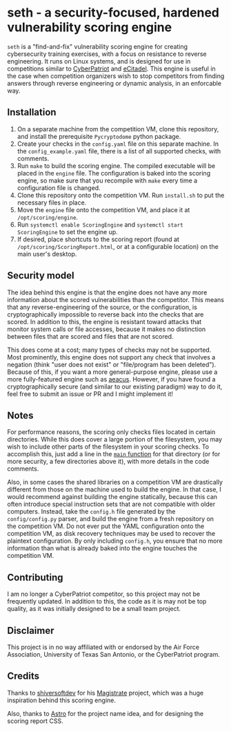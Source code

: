 # seth - a security-focused, hardened vulnerability scoring engine

`seth` is a "find-and-fix" vulnerability scoring engine for creating cybersecurity training exercises,
with a focus on resistance to reverse engineering. It runs on Linux systems, and is designed for use in
competitions similar to [CyberPatriot](https://www.uscyberpatriot.org/) and [eCitadel](https://ecitadel.org/).
This engine is useful in the case when competition organizers wish to stop competitors from finding answers
through reverse engineering or dynamic analysis, in an enforcable way.

## Installation
1. On a separate machine from the competition VM, clone this repository, and install the prerequisite `Pycryptodome` python package.
2. Create your checks in the `config.yaml` file on this separate machine. In the `config_example.yaml` file, there is a list of all supported checks, with comments.
3. Run `make` to build the scoring engine. The compiled executable will be placed in the `engine` file. The configuration is baked into the scoring engine, so make sure that you recompile with `make` every time a configuration file is changed.
4. Clone this repository onto the competition VM. Run `install.sh` to put the necessary files in place.
5. Move the `engine` file onto the competition VM, and place it at `/opt/scoring/engine`.
6. Run `systemctl enable ScoringEngine` and `systemctl start ScoringEngine` to set the engine up.
7. If desired, place shortcuts to the scoring report (found at `/opt/scoring/ScoringReport.html`, or at a configurable location) on the main user's desktop.

## Security model
The idea behind this engine is that the engine does not have any more information about the scored vulnerabilities than the competitor. This means that any reverse-engineering of the source, or the configuration, is cryptographically impossible to reverse back into the checks that are scored. In addition to this, the engine is resistant toward attacks that monitor system calls or file accesses, because it makes no distinction between files that are scored and files that are not scored.

This does come at a cost; many types of checks may not be supported. Most prominently, this engine does not support any check that involves a negation (think "user does not exist" or "file/program has been deleted"). Because of this, if you want a more general-purpose engine, please use a more fully-featured engine such as [aeacus](https://github.com/elysium-suite/aeacus). However, if you have found a cryptographically secure (and similar to our existing paradigm) way to do it, feel free to submit an issue or PR and I might implement it!

## Notes
For performance reasons, the scoring only checks files located in certain directories. While this does cover a large portion of the filesystem, you may wish to include other parts of the filesystem in your scoring checks. To accomplish this, just add a line in the [`main` function](https://github.com/Eth007/seth/blob/d70d2ec1b3b84dcf082594bfddb88ad9b5468dd8/src/engine.c#L51) for that directory (or for more security, a few directories above it), with more details in the code comments.

Also, in some cases the shared libraries on a competition VM are drastically different from those on the machine used to build the engine. In that case, I would recommend against building the engine statically, because this can often introduce special instruction sets that are not compatible with older computers. Instead, take the `config.h` file generated by the `config/config.py` parser, and build the engine from a fresh repository on the competition VM. Do not ever put the YAML configuration onto the competition VM, as disk recovery techniques may be used to recover the plaintext configuration. By only including `config.h`, you ensure that no more information than what is already baked into the engine touches the competition VM.

## Contributing
I am no longer a CyberPatriot competitor, so this project may not be frequently updated. In addition to this, the code as it is may not be top quality, as it was initially designed to be a small team project. 

## Disclaimer
This project is in no way affiliated with or endorsed by the Air Force Association, University of Texas San Antonio, or the CyberPatriot program.

## Credits
Thanks to [shiversoftdev](https://github.com/shiversoftdev) for his [Magistrate](http://magistrate.shiversoft.net/) project, which was a huge inspiration behind this scoring engine.

Also, thanks to [Astro](https://github.com/Astro1779) for the project name idea, and for designing the scoring report CSS.
